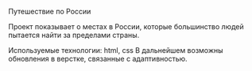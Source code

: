 Путешествие по России

Проект показывает о местах в России, которые большинство людей пытается найти за пределами страны.

Используемые технологии: html, css
В дальнейшем возможны обновления в верстке, связанные с адаптивностью.
